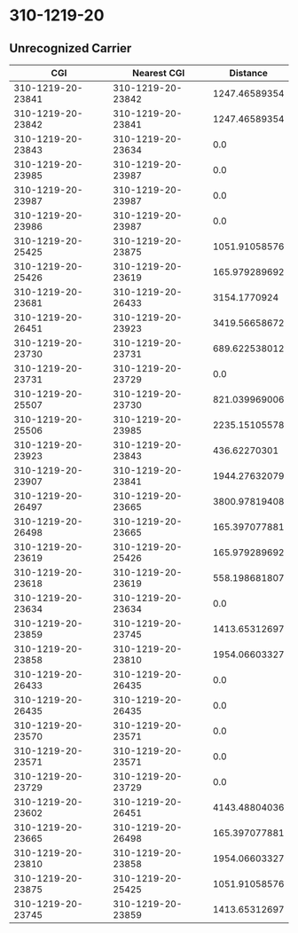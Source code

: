 # 310-1219-20
## Unrecognized Carrier


| CGI | Nearest CGI | Distance |
|-----|-------------|----------|
| 310-1219-20-23841 | 310-1219-20-23842 | 1247.46589354 |
| 310-1219-20-23842 | 310-1219-20-23841 | 1247.46589354 |
| 310-1219-20-23843 | 310-1219-20-23634 | 0.0 |
| 310-1219-20-23985 | 310-1219-20-23987 | 0.0 |
| 310-1219-20-23987 | 310-1219-20-23987 | 0.0 |
| 310-1219-20-23986 | 310-1219-20-23987 | 0.0 |
| 310-1219-20-25425 | 310-1219-20-23875 | 1051.91058576 |
| 310-1219-20-25426 | 310-1219-20-23619 | 165.979289692 |
| 310-1219-20-23681 | 310-1219-20-26433 | 3154.1770924 |
| 310-1219-20-26451 | 310-1219-20-23923 | 3419.56658672 |
| 310-1219-20-23730 | 310-1219-20-23731 | 689.622538012 |
| 310-1219-20-23731 | 310-1219-20-23729 | 0.0 |
| 310-1219-20-25507 | 310-1219-20-23730 | 821.039969006 |
| 310-1219-20-25506 | 310-1219-20-23985 | 2235.15105578 |
| 310-1219-20-23923 | 310-1219-20-23843 | 436.62270301 |
| 310-1219-20-23907 | 310-1219-20-23841 | 1944.27632079 |
| 310-1219-20-26497 | 310-1219-20-23665 | 3800.97819408 |
| 310-1219-20-26498 | 310-1219-20-23665 | 165.397077881 |
| 310-1219-20-23619 | 310-1219-20-25426 | 165.979289692 |
| 310-1219-20-23618 | 310-1219-20-23619 | 558.198681807 |
| 310-1219-20-23634 | 310-1219-20-23634 | 0.0 |
| 310-1219-20-23859 | 310-1219-20-23745 | 1413.65312697 |
| 310-1219-20-23858 | 310-1219-20-23810 | 1954.06603327 |
| 310-1219-20-26433 | 310-1219-20-26435 | 0.0 |
| 310-1219-20-26435 | 310-1219-20-26435 | 0.0 |
| 310-1219-20-23570 | 310-1219-20-23571 | 0.0 |
| 310-1219-20-23571 | 310-1219-20-23571 | 0.0 |
| 310-1219-20-23729 | 310-1219-20-23729 | 0.0 |
| 310-1219-20-23602 | 310-1219-20-26451 | 4143.48804036 |
| 310-1219-20-23665 | 310-1219-20-26498 | 165.397077881 |
| 310-1219-20-23810 | 310-1219-20-23858 | 1954.06603327 |
| 310-1219-20-23875 | 310-1219-20-25425 | 1051.91058576 |
| 310-1219-20-23745 | 310-1219-20-23859 | 1413.65312697 |
